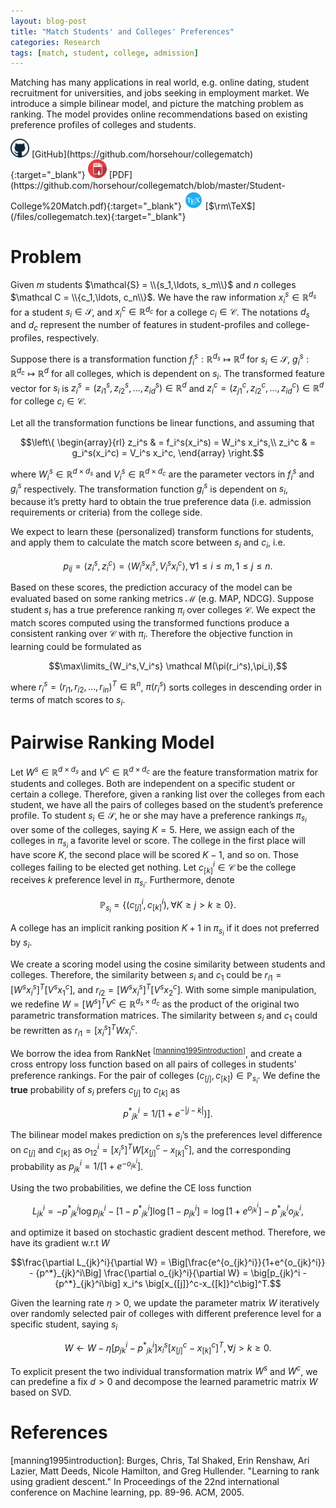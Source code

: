 ```yaml
---
layout: blog-post
title: "Match Students' and Colleges' Preferences"
categories: Research
tags: [match, student, college, admission]
---
```


Matching has many applications in real world, e.g. online dating, student recruitment for universities, 
and jobs seeking in employment market. We introduce a simple bilinear model, 
and picture the matching problem as ranking. The model provides online recommendations based on existing 
preference profiles of colleges and students. 

<img src="/assets/images/git.png" style="width: 30px;"/>
[GitHub](https://github.com/horsehour/collegematch){:target="_blank"}
<img src="/assets/images/pdf.png" style="width: 30px;"/>
[PDF](https://github.com/horsehour/collegematch/blob/master/Student-College%20Match.pdf){:target="_blank"}
<img src="/assets/images/tex.png" style="width: 30px;"/>
[$\rm\TeX$](/files/collegematch.tex){:target="_blank"}


# Problem

Given $m$ students $\mathcal{S} = \\{s_1,\ldots, s_m\\}$ and $n$ colleges
$\mathcal C = \\{c_1,\ldots, c_n\\}$. We have the raw information
$x_i^s\in \mathbb R^{d_s}$ for a student $s_i\in \mathcal S$, and
$x_i^c\in \mathbb R^{d_c}$ for a college $c_i\in \mathcal C$. The
notations $d_s$ and $d_c$ represent the number of features in
student-profiles and college-profiles, respectively.

Suppose there is a transformation function
$f_i^s: \mathbb R^{d_s}\mapsto \mathbb R^d$ for $s_i\in \mathcal S$,
$g_i^s:\mathbb R^{d_c}\mapsto \mathbb R^d$ for all colleges, which is
dependent on $s_i$. The transformed feature vector for $s_i$ is
$z_i^s = (z_{i1}^s, z_{i2}^s,\ldots, z_{id}^s)\in \mathbb R^d$ and
$z_i^c = (z_{j1}^c, z_{i2}^c,\ldots, z_{id}^c)\in \mathbb R^d$ for
college $c_i\in \mathcal C$.

Let all the transformation functions be linear functions, and assuming
that 

$$\left\{
\begin{array}{rl}
z_i^s & = f_i^s(x_i^s) = W_i^s x_i^s,\\
z_i^c & = g_i^s(x_i^c) = V_i^s x_i^c,
\end{array}
\right.$$ 

where $W_i^s\in \mathbb R^{d\times d_s}$ and
$V_i^s \in \mathbb R^{d\times d_c}$ are the parameter vectors in $f_i^s$
and $g_i^s$ respectively. The transformation function $g_i^s$ is
dependent on $s_i$, because it’s pretty hard to obtain the true
preference data (i.e. admission requirements or criteria) from the
college side.

We expect to learn these (personalized) transform functions for
students, and apply them to calculate the match score between $s_i$ and
$c_i$, i.e.

$$p_{ij} = \langle z_i^s,z_i^c\rangle = \langle W_i^s x_i^s,V_i^s x_i^c\rangle, \forall 1\le i\le m, 1\le j\le n.$$

Based on these scores, the prediction accuracy of the model can be
evaluated based on some ranking metrics $\mathcal M$ (e.g. MAP, NDCG).
Suppose student $s_i$ has a true preference ranking $\pi_i$ over
colleges $\mathcal C$. We expect the match scores computed using the
transformed functions produce a consistent ranking over $\mathcal C$
with $\pi_i$. Therefore the objective function in learning could be
formulated as

$$\max\limits_{W_i^s,V_i^s} \mathcal M(\pi(r_i^s),\pi_i),$$

where $r_i^s =(r_{i1}, r_{i2}, \ldots, r_{in})^T\in \mathbb R^n$,
$\pi(r_i^s)$ sorts colleges in descending order in terms of match scores
to $s_i$.

# Pairwise Ranking Model

Let $W^s\in \mathbb R^{d\times d_s}$ and
$V^c\in \mathbb R^{d\times d_c}$ are the feature transformation matrix
for students and colleges. Both are independent on a specific student or
certain a college. Therefore, given a ranking list over the colleges
from each student, we have all the pairs of colleges based on the
student’s preference profile. To student $s_i\in \mathcal S$, he or she
may have a preference rankings $\pi_{s_i}$ over some of the colleges,
saying $K=5$. Here, we assign each of the colleges in $\pi_{s_i}$ a
favorite level or score. The college in the first place will have score
$K$, the second place will be scored $K-1$, and so on. Those colleges
failing to be elected get nothing. Let $c_{[k]}^i\in \mathcal C$ be the
college receives $k$ preference level in $\pi_{s_i}$. Furthermore,
denote

$$\mathbb P_{s_i} = \{(c_{[j]}^i, c_{[k]}^i), \forall K\ge j > k \ge 0\}.$$

A college has an implicit ranking position $K+1$ in $\pi_{s_i}$ if it
does not preferred by $s_i$.

We create a scoring model using the cosine similarity between students
and colleges. Therefore, the similarity between $s_i$ and $c_1$ could be
$r_{i1}=\big[W^s x_i^s\big]^T\big[V^s x_1^c\big]$, and
$r_{i2} = \big[W^s x_i^s\big]^T\big[V^s x_2^c\big]$. With some simple
manipulation, we redefine
$W=\big[W^s]^T V^c\in \mathbb R^{d_s\times d_c}$ as the product of the
original two parametric transformation matrices. The similarity between
$s_i$ and $c_1$ could be rewritten as $r_{i1} = [x_i^s]^T W x_i^c$.

We borrow the idea from RankNet <sup>[[manning1995introduction](#manning1995introduction)]</sup>, 
and create a cross entropy loss
function based on all pairs of colleges in students' preference rankings. For
the pair of colleges $(c_{[j]}, c_{[k]})\in \mathbb P_{s_i}$. We define
the **true** probability of $s_i$ prefers $c_{[j]}$ to $c_{[k]}$ as

$${p^*}_{jk}^i = 1/[1+e^{-|j-k|})].$$ 

The bilinear model makes prediction
on $s_i$’s the preferences level difference on $c_{[j]}$ and $c_{[k]}$
as $o_{12}^i = [x_i^s]^T W [x_{[j]}^c-x_{[k]}^c]$, and the corresponding
probability as $p_{jk}^i = 1/[1+e^{-o_{jk}^i}]$.

Using the two probabilities, we define the CE loss function

$$L_{jk}^i = -{p^*}_{jk}^i \log p_{jk}^i - [1-{p^*}_{jk}^i] \log [1-p_{jk}^i] = \log[1+e^{o_{jk}^i}] - {p^*}_{jk}^i o_{jk}^i,$$

and optimize it based on stochastic gradient descent method. Therefore,
we have its gradient w.r.t $W$

$$\frac{\partial L_{jk}^i}{\partial W} = \Big[\frac{e^{o_{jk}^i}}{1+e^{o_{jk}^i}} - {p^*}_{jk}^i\Big] \frac{\partial o_{jk}^i}{\partial W} = \big[p_{jk}^i - {p^*}_{jk}^i\big] x_i^s \big[x_{[j]}^c-x_{[k]}^c\big]^T.$$

Given the learning rate $\eta>0$, we update the parameter matrix $W$
iteratively over randomly selected pair of colleges with different
preference level for a specific student, saying $s_i$

$$W\leftarrow W - \eta \big[p_{jk}^i - {p^*}_{jk}^i\big] x_i^s \big[x_{[j]}^c-x_{[k]}^c\big]^T, \forall j > k \ge 0.$$

To explicit present the two individual transformation matrix $W^s$ and
$W^c$, we can predefine a fix $d > 0$ and decompose the learned
parametric matrix $W$ based on SVD.

# References

<a id='manning1995introduction'>[manning1995introduction]</a>: Burges, Chris, Tal Shaked, Erin Renshaw, Ari Lazier, Matt Deeds, Nicole Hamilton, and Greg Hullender. "Learning to rank using gradient descent." In Proceedings of the 22nd international conference on Machine learning, pp. 89-96. ACM, 2005.

